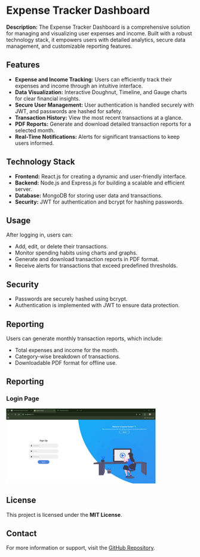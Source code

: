 
<body>
  <h1>Expense Tracker Dashboard</h1>
  <p>
    <strong>Description:</strong> The Expense Tracker Dashboard is a comprehensive solution for managing and visualizing user expenses and income. Built with a robust technology stack, it empowers users with detailed analytics, secure data management, and customizable reporting features.
  </p>

  <h2>Features</h2>
  <ul>
    <li><strong>Expense and Income Tracking:</strong> Users can efficiently track their expenses and income through an intuitive interface.</li>
    <li><strong>Data Visualization:</strong> Interactive Doughnut, Timeline, and Gauge charts for clear financial insights.</li>
    <li><strong>Secure User Management:</strong> User authentication is handled securely with JWT, and passwords are hashed for safety.</li>
    <li><strong>Transaction History:</strong> View the most recent transactions at a glance.</li>
    <li><strong>PDF Reports:</strong> Generate and download detailed transaction reports for a selected month.</li>
    <li><strong>Real-Time Notifications:</strong> Alerts for significant transactions to keep users informed.</li>
  </ul>

  <h2>Technology Stack</h2>
  <ul>
    <li><strong>Frontend:</strong> React.js for creating a dynamic and user-friendly interface.</li>
    <li><strong>Backend:</strong> Node.js and Express.js for building a scalable and efficient server.</li>
    <li><strong>Database:</strong> MongoDB for storing user data and transactions.</li>
    <li><strong>Security:</strong> JWT for authentication and bcrypt for hashing passwords.</li>
  </ul>

  <h2>Usage</h2>
  <p>
    After logging in, users can:
  </p>
  <ul>
    <li>Add, edit, or delete their transactions.</li>
    <li>Monitor spending habits using charts and graphs.</li>
    <li>Generate and download transaction reports in PDF format.</li>
    <li>Receive alerts for transactions that exceed predefined thresholds.</li>
  </ul>

  <h2>Security</h2>
  <ul>
    <li>Passwords are securely hashed using bcrypt.</li>
    <li>Authentication is implemented with JWT to ensure data protection.</li>
  </ul>

  <h2>Reporting</h2>
  <p>
    Users can generate monthly transaction reports, which include:
  </p>
  <ul>
    <li>Total expenses and income for the month.</li>
    <li>Category-wise breakdown of transactions.</li>
    <li>Downloadable PDF format for offline use.</li>
  </ul>

  <h2>Reporting</h2>
  <h3>Login Page</h3>
  <img src="https://raw.githubusercontent.com/lokeshkumar-2003/Easyfix/refs/heads/main/1730540756497.jpeg" height="200px" width="400px"/>

  <h2>License</h2>
  <p>This project is licensed under the <strong>MIT License</strong>.</p>

  <h2>Contact</h2>
  <p>For more information or support, visit the <a href="https://github.com/your-repository" target="_blank">GitHub Repository</a>.</p>
</body>

